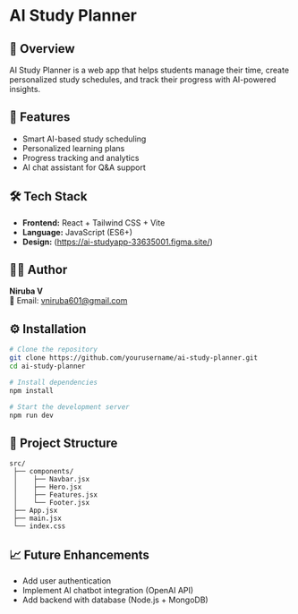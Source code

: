 # AI Study Planner

## 🧠 Overview
AI Study Planner is a web app that helps students manage their time, create personalized study schedules, and track their progress with AI-powered insights.

## 🚀 Features
- Smart AI-based study scheduling
- Personalized learning plans
- Progress tracking and analytics
- AI chat assistant for Q&A support

## 🛠️ Tech Stack
- **Frontend:** React + Tailwind CSS + Vite
- **Language:** JavaScript (ES6+)
- **Design:** (https://ai-studyapp-33635001.figma.site/)

## 👩‍💻 Author
**Niruba V**  
📧 Email: vniruba601@gmail.com

## ⚙️ Installation
```bash
# Clone the repository
git clone https://github.com/yourusername/ai-study-planner.git
cd ai-study-planner

# Install dependencies
npm install

# Start the development server
npm run dev
```

## 🧭 Project Structure
```
src/
 ├── components/
 │    ├── Navbar.jsx
 │    ├── Hero.jsx
 │    ├── Features.jsx
 │    └── Footer.jsx
 ├── App.jsx
 ├── main.jsx
 └── index.css
```

## 📈 Future Enhancements
- Add user authentication
- Implement AI chatbot integration (OpenAI API)
- Add backend with database (Node.js + MongoDB)
